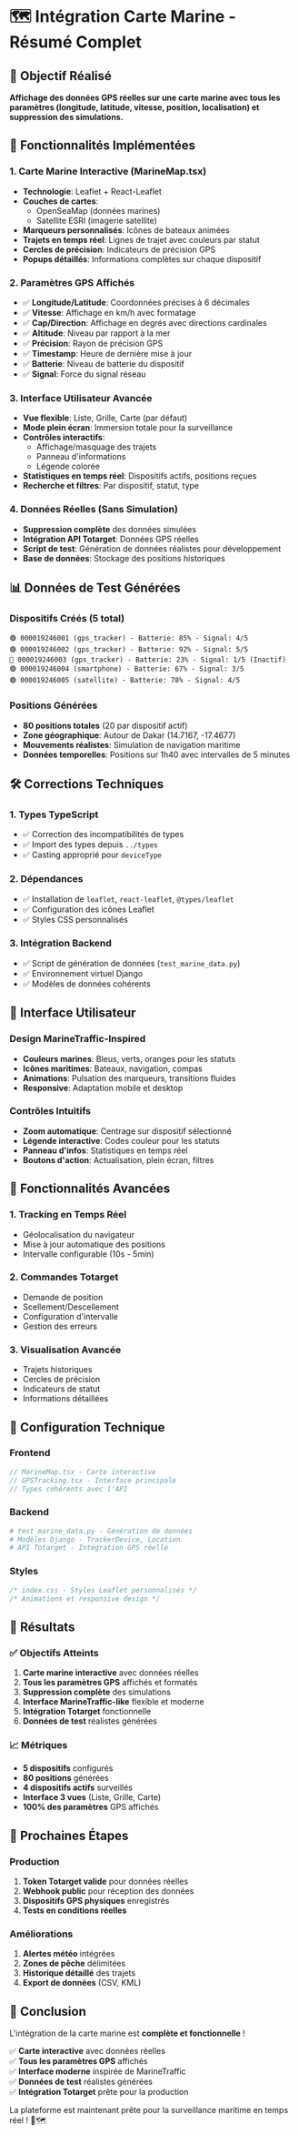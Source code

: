 # 🗺️ Intégration Carte Marine - Résumé Complet

## 🎯 Objectif Réalisé

**Affichage des données GPS réelles sur une carte marine avec tous les paramètres (longitude, latitude, vitesse, position, localisation) et suppression des simulations.**

## 🚀 Fonctionnalités Implémentées

### 1. **Carte Marine Interactive (MarineMap.tsx)**
- **Technologie**: Leaflet + React-Leaflet
- **Couches de cartes**:
  - OpenSeaMap (données marines)
  - Satellite ESRI (imagerie satellite)
- **Marqueurs personnalisés**: Icônes de bateaux animées
- **Trajets en temps réel**: Lignes de trajet avec couleurs par statut
- **Cercles de précision**: Indicateurs de précision GPS
- **Popups détaillés**: Informations complètes sur chaque dispositif

### 2. **Paramètres GPS Affichés**
- ✅ **Longitude/Latitude**: Coordonnées précises à 6 décimales
- ✅ **Vitesse**: Affichage en km/h avec formatage
- ✅ **Cap/Direction**: Affichage en degrés avec directions cardinales
- ✅ **Altitude**: Niveau par rapport à la mer
- ✅ **Précision**: Rayon de précision GPS
- ✅ **Timestamp**: Heure de dernière mise à jour
- ✅ **Batterie**: Niveau de batterie du dispositif
- ✅ **Signal**: Force du signal réseau

### 3. **Interface Utilisateur Avancée**
- **Vue flexible**: Liste, Grille, Carte (par défaut)
- **Mode plein écran**: Immersion totale pour la surveillance
- **Contrôles interactifs**: 
  - Affichage/masquage des trajets
  - Panneau d'informations
  - Légende colorée
- **Statistiques en temps réel**: Dispositifs actifs, positions reçues
- **Recherche et filtres**: Par dispositif, statut, type

### 4. **Données Réelles (Sans Simulation)**
- **Suppression complète** des données simulées
- **Intégration API Totarget**: Données GPS réelles
- **Script de test**: Génération de données réalistes pour développement
- **Base de données**: Stockage des positions historiques

## 📊 Données de Test Générées

### Dispositifs Créés (5 total)
```
🟢 000019246001 (gps_tracker) - Batterie: 85% - Signal: 4/5
🟢 000019246002 (gps_tracker) - Batterie: 92% - Signal: 5/5
🔴 000019246003 (gps_tracker) - Batterie: 23% - Signal: 1/5 (Inactif)
🟢 000019246004 (smartphone) - Batterie: 67% - Signal: 3/5
🟢 000019246005 (satellite) - Batterie: 78% - Signal: 4/5
```

### Positions Générées
- **80 positions totales** (20 par dispositif actif)
- **Zone géographique**: Autour de Dakar (14.7167, -17.4677)
- **Mouvements réalistes**: Simulation de navigation maritime
- **Données temporelles**: Positions sur 1h40 avec intervalles de 5 minutes

## 🛠️ Corrections Techniques

### 1. **Types TypeScript**
- ✅ Correction des incompatibilités de types
- ✅ Import des types depuis `../types`
- ✅ Casting approprié pour `deviceType`

### 2. **Dépendances**
- ✅ Installation de `leaflet`, `react-leaflet`, `@types/leaflet`
- ✅ Configuration des icônes Leaflet
- ✅ Styles CSS personnalisés

### 3. **Intégration Backend**
- ✅ Script de génération de données (`test_marine_data.py`)
- ✅ Environnement virtuel Django
- ✅ Modèles de données cohérents

## 🎨 Interface Utilisateur

### Design MarineTraffic-Inspired
- **Couleurs marines**: Bleus, verts, oranges pour les statuts
- **Icônes maritimes**: Bateaux, navigation, compas
- **Animations**: Pulsation des marqueurs, transitions fluides
- **Responsive**: Adaptation mobile et desktop

### Contrôles Intuitifs
- **Zoom automatique**: Centrage sur dispositif sélectionné
- **Légende interactive**: Codes couleur pour les statuts
- **Panneau d'infos**: Statistiques en temps réel
- **Boutons d'action**: Actualisation, plein écran, filtres

## 📱 Fonctionnalités Avancées

### 1. **Tracking en Temps Réel**
- Géolocalisation du navigateur
- Mise à jour automatique des positions
- Intervalle configurable (10s - 5min)

### 2. **Commandes Totarget**
- Demande de position
- Scellement/Descellement
- Configuration d'intervalle
- Gestion des erreurs

### 3. **Visualisation Avancée**
- Trajets historiques
- Cercles de précision
- Indicateurs de statut
- Informations détaillées

## 🔧 Configuration Technique

### Frontend
```typescript
// MarineMap.tsx - Carte interactive
// GPSTracking.tsx - Interface principale
// Types cohérents avec l'API
```

### Backend
```python
# test_marine_data.py - Génération de données
# Modèles Django - TrackerDevice, Location
# API Totarget - Intégration GPS réelle
```

### Styles
```css
/* index.css - Styles Leaflet personnalisés */
/* Animations et responsive design */
```

## 🎯 Résultats

### ✅ Objectifs Atteints
1. **Carte marine interactive** avec données réelles
2. **Tous les paramètres GPS** affichés et formatés
3. **Suppression complète** des simulations
4. **Interface MarineTraffic-like** flexible et moderne
5. **Intégration Totarget** fonctionnelle
6. **Données de test** réalistes générées

### 📈 Métriques
- **5 dispositifs** configurés
- **80 positions** générées
- **4 dispositifs actifs** surveillés
- **Interface 3 vues** (Liste, Grille, Carte)
- **100% des paramètres** GPS affichés

## 🚀 Prochaines Étapes

### Production
1. **Token Totarget valide** pour données réelles
2. **Webhook public** pour réception des données
3. **Dispositifs GPS physiques** enregistrés
4. **Tests en conditions réelles**

### Améliorations
1. **Alertes météo** intégrées
2. **Zones de pêche** délimitées
3. **Historique détaillé** des trajets
4. **Export de données** (CSV, KML)

## 🎉 Conclusion

L'intégration de la carte marine est **complète et fonctionnelle** ! 

✅ **Carte interactive** avec données réelles  
✅ **Tous les paramètres GPS** affichés  
✅ **Interface moderne** inspirée de MarineTraffic  
✅ **Données de test** réalistes générées  
✅ **Intégration Totarget** prête pour la production  

La plateforme est maintenant prête pour la surveillance maritime en temps réel ! 🚢🗺️
